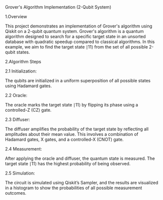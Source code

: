 Grover's Algorithm Implementation (2-Qubit System)

1.Overview

This project demonstrates an implementation of Grover's algorithm using Qiskit on a 2-qubit quantum system. Grover's algorithm is a quantum algorithm designed to search for a specific target state in an unsorted database with quadratic speedup compared to classical algorithms. In this example, we aim to find the target state ∣11⟩ from the set of all possible 2-qubit states.

2.Algorithm Steps

2.1 Initialization:

The qubits are initialized in a uniform superposition of all possible states using Hadamard gates.

2.2 Oracle:

The oracle marks the target state ∣11⟩ by flipping its phase using a controlled-Z (CZ) gate.

2.3 Diffuser:

The diffuser amplifies the probability of the target state by reflecting all amplitudes about their mean value. This involves a combination of Hadamard gates, X gates, and a controlled-X (CNOT) gate.

2.4 Measurement:

After applying the oracle and diffuser, the quantum state is measured. The target state ∣11⟩ has the highest probability of being observed.

2.5 Simulation:

The circuit is simulated using Qiskit’s Sampler, and the results are visualized in a histogram to show the probabilities of all possible measurement outcomes.
